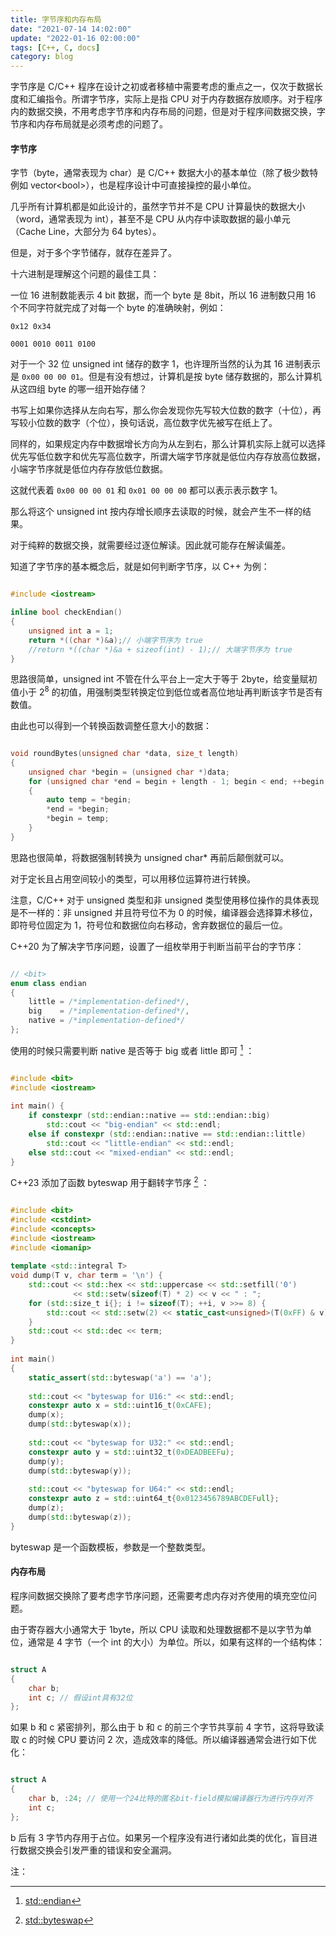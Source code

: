 ```yaml
---
title: 字节序和内存布局
date: "2021-07-14 14:02:00"
update: "2022-01-16 02:00:00"
tags: [C++, C, docs]
category: blog
---
```

字节序是 C/C++ 程序在设计之初或者移植中需要考虑的重点之一，仅次于数据长度和汇编指令。所谓字节序，实际上是指 CPU 对于内存数据存放顺序。对于程序内的数据交换，不用考虑字节序和内存布局的问题，但是对于程序间数据交换，字节序和内存布局就是必须考虑的问题了。

<!-- more -->

#### 字节序

字节（byte，通常表现为 char）是 C/C++ 数据大小的基本单位（除了极少数特例如 vector\<bool\>），也是程序设计中可直接操控的最小单位。

几乎所有计算机都是如此设计的，虽然字节并不是 CPU 计算最快的数据大小（word，通常表现为 int），甚至不是 CPU 从内存中读取数据的最小单元（Cache Line，大部分为 64 bytes）。

但是，对于多个字节储存，就存在差异了。

十六进制是理解这个问题的最佳工具：

一位 16 进制数能表示 4 bit 数据，而一个 byte 是 8bit，所以 16 进制数只用 16 个不同字符就完成了对每一个 byte 的准确映射，例如：

`0x12 0x34`

`0001 0010 0011 0100`

对于一个 32 位 unsigned int 储存的数字 1，也许理所当然的认为其 16 进制表示是 `0x00 00 00 01`。但是有没有想过，计算机是按 byte 储存数据的，那么计算机从这四组 byte 的哪一组开始存储？

书写上如果你选择从左向右写，那么你会发现你先写较大位数的数字（十位），再写较小位数的数字（个位），换句话说，高位数字优先被写在纸上了。

同样的，如果规定内存中数据增长方向为从左到右，那么计算机实际上就可以选择优先写低位数字和优先写高位数字，所谓大端字节序就是低位内存存放高位数据，小端字节序就是低位内存存放低位数据。

这就代表着 `0x00 00 00 01` 和 `0x01 00 00 00` 都可以表示表示数字 1。

那么将这个 unsigned int 按内存增长顺序去读取的时候，就会产生不一样的结果。

对于纯粹的数据交换，就需要经过逐位解读。因此就可能存在解读偏差。

知道了字节序的基本概念后，就是如何判断字节序，以 C++ 为例：

```cpp

#include <iostream>

inline bool checkEndian()
{
	unsigned int a = 1;
	return *((char *)&a);// 小端字节序为 true
	//return *((char *)&a + sizeof(int) - 1);// 大端字节序为 true
}

```

思路很简单，unsigned int 不管在什么平台上一定大于等于 2byte，给变量赋初值小于 2<sup>8</sup> 的初值，用强制类型转换定位到低位或者高位地址再判断该字节是否有数值。

由此也可以得到一个转换函数调整任意大小的数据：

```cpp

void roundBytes(unsigned char *data, size_t length)
{
	unsigned char *begin = (unsigned char *)data;
	for (unsigned char *end = begin + length - 1; begin < end; ++begin, --end)
	{
        auto temp = *begin;
		*end = *begin;
		*begin = temp;
	}
}

```

思路也很简单，将数据强制转换为 unsigned char* 再前后颠倒就可以。

对于定长且占用空间较小的类型，可以用移位运算符进行转换。

注意，C/C++ 对于 unsigned 类型和非 unsigned 类型使用移位操作的具体表现是不一样的：非 unsigned 并且符号位不为 0 的时候，编译器会选择算术移位，即符号位固定为 1，符号位和数据位向右移动，舍弃数据位的最后一位。

C++20 为了解决字节序问题，设置了一组枚举用于判断当前平台的字节序：

```cpp

// <bit>
enum class endian
{
    little = /*implementation-defined*/,
    big    = /*implementation-defined*/,
    native = /*implementation-defined*/
};

```

使用的时候只需要判断 native 是否等于 big 或者 little 即可 [^1] ：

[^1]: [std::endian](https://zh.cppreference.com/w/cpp/types/endian)

```cpp

#include <bit>
#include <iostream>
 
int main() {
    if constexpr (std::endian::native == std::endian::big)
        std::cout << "big-endian" << std::endl;
    else if constexpr (std::endian::native == std::endian::little)
        std::cout << "little-endian" << std::endl;
    else std::cout << "mixed-endian" << std::endl;
}

```

C++23 添加了函数 byteswap 用于翻转字节序 [^2] ：

[^2]: [std::byteswap](https://zh.cppreference.com/w/cpp/numeric/byteswap)

```cpp

#include <bit>
#include <cstdint>
#include <concepts>
#include <iostream>
#include <iomanip>
 
template <std::integral T>
void dump(T v, char term = '\n') {
    std::cout << std::hex << std::uppercase << std::setfill('0')
              << std::setw(sizeof(T) * 2) << v << " : ";
    for (std::size_t i{}; i != sizeof(T); ++i, v >>= 8) {
        std::cout << std::setw(2) << static_cast<unsigned>(T(0xFF) & v) << ' ';
    }
    std::cout << std::dec << term;
}
 
int main()
{
    static_assert(std::byteswap('a') == 'a');
 
    std::cout << "byteswap for U16:" << std::endl;
    constexpr auto x = std::uint16_t(0xCAFE);
    dump(x);
    dump(std::byteswap(x));
 
    std::cout << "byteswap for U32:" << std::endl;
    constexpr auto y = std::uint32_t(0xDEADBEEFu);
    dump(y);
    dump(std::byteswap(y));
 
    std::cout << "byteswap for U64:" << std::endl;
    constexpr auto z = std::uint64_t{0x0123456789ABCDEFull};
    dump(z);
    dump(std::byteswap(z));
}

```

byteswap 是一个函数模板，参数是一个整数类型。

#### 内存布局

程序间数据交换除了要考虑字节序问题，还需要考虑内存对齐使用的填充空位问题。

由于寄存器大小通常大于 1byte，所以 CPU 读取和处理数据都不是以字节为单位，通常是 4 字节（一个 int 的大小）为单位。所以，如果有这样的一个结构体：

```cpp

struct A
{
    char b;
    int c; // 假设int具有32位
};

```

如果 b 和 c 紧密排列，那么由于 b 和 c 的前三个字节共享前 4 字节，这将导致读取 c 的时候 CPU 要访问 2 次，造成效率的降低。所以编译器通常会进行如下优化：

```cpp

struct A
{
    char b, :24; // 使用一个24比特的匿名bit-field模拟编译器行为进行内存对齐
    int c;
};

```

b 后有 3 字节内存用于占位。如果另一个程序没有进行诸如此类的优化，盲目进行数据交换会引发严重的错误和安全漏洞。

<div class="ref-label">注：</div>